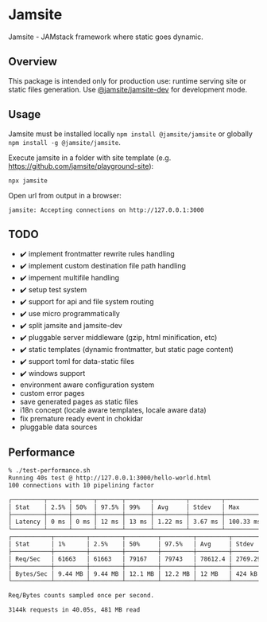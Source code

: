# Jamsite

Jamsite - JAMstack framework where static goes dynamic.

## Overview

This package is intended only for production use: runtime serving site or static files generation. Use [@jamsite/jamsite-dev](https://www.npmjs.com/package/@jamsite/jamsite-dev) for development mode.

## Usage

Jamsite must be installed locally `npm install @jamsite/jamsite` or globally `npm install -g @jamsite/jamsite`.

Execute jamsite in a folder with site template (e.g. https://github.com/jamsite/playground-site):

`npx jamsite`

Open url from output in a browser:

`jamsite: Accepting connections on http://127.0.0.1:3000`

## TODO

- :heavy_check_mark: implement frontmatter rewrite rules handling
- :heavy_check_mark: implement custom destination file path handling
- :heavy_check_mark: impement multifile handling
- :heavy_check_mark: setup test system
- :heavy_check_mark: support for api and file system routing
- :heavy_check_mark: use micro programmatically
- :heavy_check_mark: split jamsite and jamsite-dev
- :heavy_check_mark: pluggable server middleware (gzip, html minification, etc)
- :heavy_check_mark: static templates (dynamic frontmatter, but static page content)
- :heavy_check_mark: support toml for data-static files
- :heavy_check_mark: windows support
- environment aware configuration system
- custom error pages
- save generated pages as static files
- i18n concept (locale aware templates, locale aware data)
- fix premature ready event in chokidar
- pluggable data sources

## Performance

```bash
% ./test-performance.sh
Running 40s test @ http://127.0.0.1:3000/hello-world.html
100 connections with 10 pipelining factor

┌─────────┬──────┬──────┬───────┬───────┬─────────┬─────────┬───────────┐
│ Stat    │ 2.5% │ 50%  │ 97.5% │ 99%   │ Avg     │ Stdev   │ Max       │
├─────────┼──────┼──────┼───────┼───────┼─────────┼─────────┼───────────┤
│ Latency │ 0 ms │ 0 ms │ 12 ms │ 13 ms │ 1.22 ms │ 3.67 ms │ 100.33 ms │
└─────────┴──────┴──────┴───────┴───────┴─────────┴─────────┴───────────┘
┌───────────┬─────────┬─────────┬─────────┬─────────┬─────────┬─────────┬─────────┐
│ Stat      │ 1%      │ 2.5%    │ 50%     │ 97.5%   │ Avg     │ Stdev   │ Min     │
├───────────┼─────────┼─────────┼─────────┼─────────┼─────────┼─────────┼─────────┤
│ Req/Sec   │ 61663   │ 61663   │ 79167   │ 79743   │ 78612.4 │ 2769.29 │ 61650   │
├───────────┼─────────┼─────────┼─────────┼─────────┼─────────┼─────────┼─────────┤
│ Bytes/Sec │ 9.44 MB │ 9.44 MB │ 12.1 MB │ 12.2 MB │ 12 MB   │ 424 kB  │ 9.43 MB │
└───────────┴─────────┴─────────┴─────────┴─────────┴─────────┴─────────┴─────────┘

Req/Bytes counts sampled once per second.

3144k requests in 40.05s, 481 MB read
```
